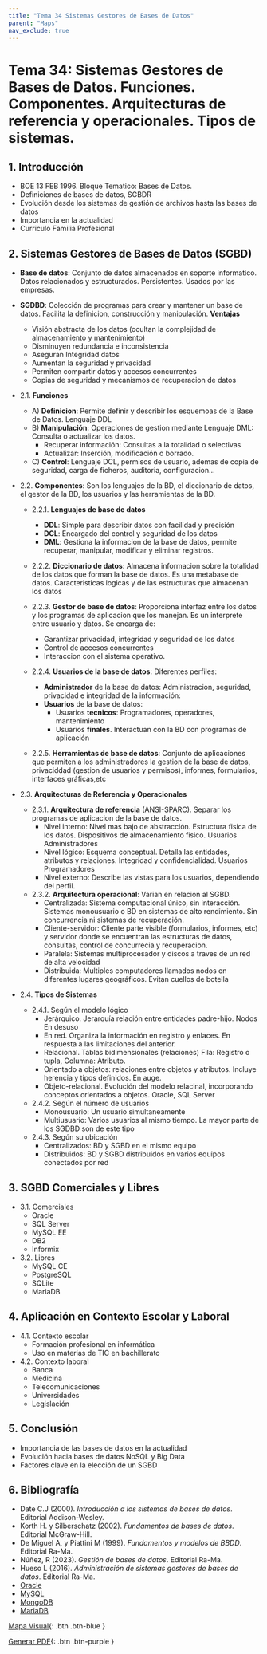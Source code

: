```yaml
---
title: "Tema 34 Sistemas Gestores de Bases de Datos"
parent: "Maps"
nav_exclude: true
---
```


# Tema 34: Sistemas Gestores de Bases de Datos. Funciones. Componentes. Arquitecturas de referencia y operacionales. Tipos de sistemas.

## 1. Introducción
- BOE 13 FEB 1996. Bloque Tematico: Bases de Datos.  
- Definiciones de bases de datos, SGBDR
- Evolución desde los sistemas de gestión de archivos hasta las bases de datos
- Importancia en la actualidad
- Curriculo Familia Profesional

## 2. Sistemas Gestores de Bases de Datos (SGBD)

- **Base de datos**: Conjunto de datos almacenados en soporte informatico. Datos relacionados y estructurados. Persistentes. Usados por las empresas.
- **SGDBD**: Colección de programas para crear y mantener un base de datos. Facilita la definicion, construcción y manipulación.
  **Ventajas**
   - Visión abstracta de los datos (ocultan la complejidad de almacenamiento y mantenimiento)
   - Disminuyen redundancia e inconsistencia
   - Aseguran Integridad datos
   - Aumentan la seguridad y privacidad
   - Permiten compartir datos y accesos concurrentes
   - Copias de seguridad y mecanismos de recuperacion de datos

- 2.1. **Funciones**
  -  A) **Definicion**: Permite definir y describir los esquemoas de la Base de Datos. Lenguaje DDL
  -  B) **Manipulación**: Operaciones de gestion mediante Lenguaje DML: Consulta o actualizar los datos. 
     - Recuperar información: Consultas a la totalidad o selectivas
     - Actualizar: Inserción, modificación o borrado.
  -  C) **Control**: Lenguaje DCL, permisos de usuario, ademas de copia de seguridad, carga de ficheros, auditoria, configuracion...

- 2.2. **Componentes**: Son los lenguajes de la BD, el diccionario de datos, el gestor de la BD, los usuarios y las herramientas de la BD.
  - 2.2.1. **Lenguajes de base de datos**
    - **DDL**: Simple para describir datos con facilidad y precisión
    - **DCL**: Encargado del control y seguridad de los datos
    - **DML**: Gestiona la informacion de la base de datos, permite recuperar, manipular, modificar y eliminar registros.
  
  - 2.2.2. **Diccionario de datos**: Almacena informacion sobre la totalidad de los datos que forman la base de datos. Es una metabase de datos. Caracteristicas logicas y de las estructuras que almacenan los datos
  - 2.2.3. **Gestor de base de datos**: Proporciona interfaz entre los datos y los programas de aplicacion que los manejan. Es un interprete entre usuario y datos. Se encarga de: 
    - Garantizar privacidad, integridad y seguridad de los datos
    - Control de accesos concurrentes
    - Interaccion con el sistema operativo.
  - 2.2.4. **Usuarios de la base de datos**: Diferentes perfiles:
    - **Administrador** de la base de datos: Administracion, seguridad, privacidad e integridad de la información:
    - **Usuarios** de la base de datos:
      - Usuarios **tecnicos**: Programadores, operadores, mantenimiento
      - Usuarios **finales**. Interactuan con la BD con programas de aplicación
  - 2.2.5. **Herramientas de base de datos**: Conjunto de aplicaciones que permiten a los administradores la gestion de la base de datos, privaciddad (gestion de usuarios y permisos), informes, formularios, interfaces gráficas,etc
  
- 2.3. **Arquitecturas de Referencia y Operacionales**
   - 2.3.1. **Arquitectura de referencia** (ANSI-SPARC). Separar los programas de aplicacion de la base de datos.
      - Nivel interno: Nivel mas bajo de abstracción. Estructura fisica de los datos. Dispositivos de almacenamiento fisico. Usuarios Administradores
      - Nivel lógico: Esquema conceptual. Detalla las entidades, atributos y relaciones. Integridad y confidencialidad. Usuarios Programadores
      - Nivel externo: Describe las vistas para los usuarios, dependiendo del perfil. 
   - 2.3.2. **Arquitectura operacional**: Varian en relacion al SGBD.
      - Centralizada: Sistema computacional único, sin interacción. Sistemas monousuario o BD en sistemas de alto rendimiento. Sin concurrencia ni sistemas de recuperación.
      - Cliente-servidor: Cliente parte visible (formularios, informes, etc) y servidor donde se encuentran las estructuras de datos, consultas, control de concurrecia y recuperacion.
      - Paralela: Sistemas multiprocesador y discos a traves de un red de alta velocidad
      - Distribuida: Multiples computadores llamados nodos en diferentes lugares geográficos. Evitan cuellos de botella
- 2.4. **Tipos de Sistemas**
  - 2.4.1. Según el modelo lógico
      - Jerárquico. Jerarquía relación entre entidades padre-hijo. Nodos En desuso
      - En red. Organiza la información en registro y enlaces. En respuesta a las limitaciones del anterior. 
      - Relacional. Tablas bidimensionales (relaciones) Fila: Registro o tupla, Columna: Atributo.
      - Orientado a objetos: relaciones entre objetos y atributos. Incluye herencia y tipos definidos. En auge.
      - Objeto-relacional. Evolución del modelo relacinal, incorporando conceptos orientados a objetos. Oracle, SQL Server
  - 2.4.2. Según el número de usuarios
      - Monousuario: Un usuario simultaneamente
      - Multiusuario: Varios usuarios al mismo tiempo. La mayor parte de los SGDBD son de este tipo
  - 2.4.3. Según su ubicación
      - Centralizados: BD y SGBD en el mismo equipo
      - Distribuidos: BD y SGBD distribuidos en varios equipos conectados por red

## 3. SGBD Comerciales y Libres
- 3.1. Comerciales
   - Oracle
   - SQL Server
   - MySQL EE
   - DB2
   - Informix
- 3.2. Libres
   - MySQL CE
   - PostgreSQL
   - SQLite
   - MariaDB

## 4. Aplicación en Contexto Escolar y Laboral
- 4.1. Contexto escolar
   - Formación profesional en informática
   - Uso en materias de TIC en bachillerato
- 4.2. Contexto laboral
   - Banca
   - Medicina
   - Telecomunicaciones
   - Universidades
   - Legislación

## 5. Conclusión
- Importancia de las bases de datos en la actualidad
- Evolución hacia bases de datos NoSQL y Big Data
- Factores clave en la elección de un SGBD

## 6. Bibliografía
- Date C.J (2000). *Introducción a los sistemas de bases de datos*. Editorial Addison-Wesley.
- Korth H. y Silberschatz (2002). *Fundamentos de bases de datos*. Editorial McGraw-Hill.
- De Miguel A, y Piattini M (1999). *Fundamentos y modelos de BBDD*. Editorial Ra-Ma.
- Núñez, R (2023). *Gestión de bases de datos*. Editorial Ra-Ma.
- Hueso L (2016). *Administración de sistemas gestores de bases de datos*. Editorial Ra-Ma.
- [Oracle](https://www.oracle.com/)
- [MySQL](https://www.mysql.com/)
- [MongoDB](https://www.mongodb.com/)
- [MariaDB](https://mariadb.org/)


[Mapa Visual](tema34map.html){: .btn .btn-blue }

[Generar PDF](tema34.pdf){: .btn .btn-purple }
